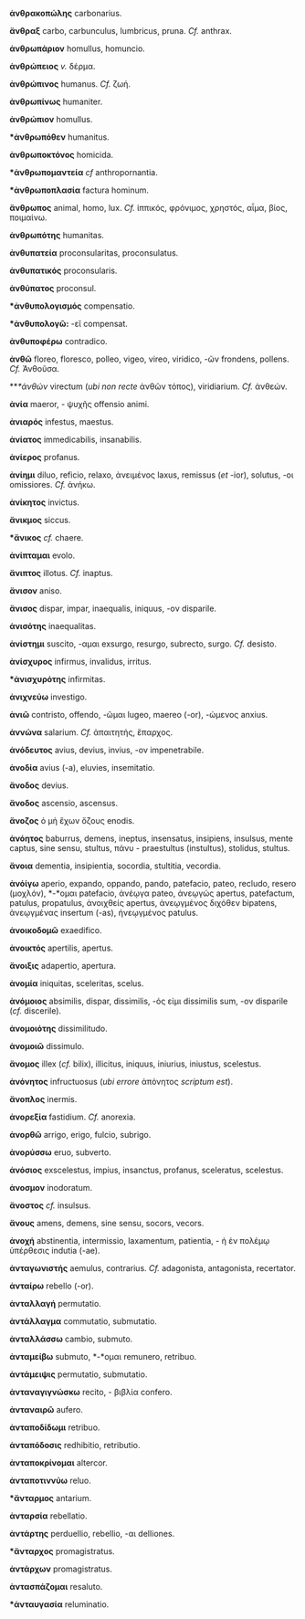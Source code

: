 **ἀνθρακοπώλης** carbonarius.

**ἄνθραξ** carbo, carbunculus, lumbricus, pruna. *Cf.* anthrax.

**ἀνθρωπάριον** homullus, homuncio.

**ἀνθρώπειος** *v.* δέρμα.

**ἀνθρώπινος** humanus. *Cf.* ζωή.

**ἀνθρωπίνως** humaniter.

**ἀνθρώπιον** homullus.

**\*ἀνθρωπόθεν** humanitus.

**ἀνθρωποκτόνος** homicida.

**\*ἀνθρωπομαντεία** *cf* anthropornantia.

**\*ἀνθρωποπλασία** factura hominum.

**ἄνθρωπος** animal, homo, lux. *Cf.* ἱππικός, φρόνιμος, χρηστός, αἷμα,
βίος, ποιμαίνω.

**ἀνθρωπότης** humanitas.

**ἀνθυπατεία** proconsularitas, proconsulatus.

**ἀνθυπατικός** proconsularis.

**ἀνθύπατος** proconsul.

**\*ἀνθυπολογισμός** compensatio.

**\*ἀνθυπολογῶ:** -εῖ compensat.

**ἀνθυποφέρω** contradico.

**ἀνθῶ** floreo, floresco, polleo, vigeo, vireo, viridico, -ῶν frondens,
pollens. *Cf.* Ἀνθοῦσα.

***\**ἀνθών** virectum (*ubi non recte* ἀνθῶν τόπος), viridiarium. *Cf.*
ἀνθεών.

**ἀνία** maeror, - ψυχῆς offensio animi.

**ἀνιαρός** infestus, maestus.

**ἀνίατος** immedicabilis, insanabilis.

**ἀνίερος** profanus.

**ἀνίημι** diluo, reficio, relaxo, ἀνειμένος laxus, remissus (*et*
-ior), solutus, -οι omissiores. *Cf.* ἀνήκω.

**ἀνίκητος** invictus.

**ἄνικμος** siccus.

**\*ἄνικος** *cf.* chaere.

**ἀνίπταμαι** evolo.

**ἄνιπτος** illotus. *Cf.* inaptus.

**ἄνισον** aniso.

**ἄνισος** dispar, impar, inaequalis, iniquus, -ον disparile.

**ἀνισότης** inaequalitas.

**ἀνίστημι** suscito, -αμαι exsurgo, resurgo, subrecto, surgo. *Cf.*
desisto.

**ἀνίσχυρος** infirmus, invalidus, irritus.

**\*ἀνισχυρότης** infirmitas.

**ἀνιχνεύω** investigo.

**ἀνιῶ** contristo, offendo, -ῶμαι lugeo, maereo (-or), -ώμενος anxius.

**ἀννώνα** salarium. *Cf.* ἀπαιτητής, ἔπαρχος.

**ἀνόδευτος** avius, devius, invius, -ον impenetrabile.

**ἀνοδία** avius (-a), eluvies, insemitatio.

**ἄνοδος** devius.

**ἄνοδος** ascensio, ascensus.

**ἄνοζος** ὁ μἡ ἔχων ὄζους enodis.

**ἀνόητος** baburrus, demens, ineptus, insensatus, insipiens, insulsus,
mente captus, sine sensu, stultus, πάνυ - praestultus (instultus),
stolidus, stultus.

**ἄνοια** dementia, insipientia, socordia, stultitia, vecordia.

**ἀνόίγω** aperio, expando, oppando, pando, patefacio, pateo, recludo,
resero (μοχλόν), *-*ομαι patefacio, ἀνέῳγα pateo, ἀνεῳγώς apertus,
patefactum, patulus, propatulus, ἀνοιχθείς apertus, ἀνεῳγμένος διχόθεν
bipatens, ἀνεῳγμένας insertum (-as), ἠνεῳγμένος patulus.

**ἀνοικοδομῶ** exaedifico.

**ἀνοικτός** apertilis, apertus.

**ἄνοιξις** adapertio, apertura.

**ἀνομία** iniquitas, sceleritas, scelus.

**ἀνόμοιος** absimilis, dispar, dissimilis, -ός εἰμι dissimilis sum, -ον
disparile (*cf.* discerile).

**ἀνομοιότης** dissimilitudo.

**ἀνομοιῶ** dissimulo.

**ἄνομος** illex (*cf.* bilix), illicitus, iniquus, iniurius, iniustus,
scelestus.

**ἀνόνητος** infructuosus (*ubi errore* ἀπόνητος *scriptum est*).

**ἄνοπλος** inermis.

**ἀνορεξία** fastidium. *Cf.* anorexia.

**ἀνορθῶ** arrigo, erigo, fulcio, subrigo.

**ἀνορύσσω** eruo, subverto.

**ἀνόσιος** exscelestus, impius, insanctus, profanus, sceleratus,
scelestus.

**ἀνοσμον** inodoratum.

**ἄνοστος** *cf.* insulsus.

**ἄνους** amens, demens, sine sensu, socors, vecors.

**ἀνοχή** abstinentia, intermissio, laxamentum, patientia, - ἡ ἐν πολέμῳ
ὑπέρθεσις indutia (-ae).

**ἀνταγωνιστής** aemulus, contrarius. *Cf.* adagonista, antagonista,
recertator.

**ἀνταίρω** rebello (-or).

**ἀνταλλαγή** permutatio.

**ἀντάλλαγμα** commutatio, submutatio.

**ἀνταλλάσσω** cambio, submuto.

**ἀνταμείβω** submuto, *-*ομαι remunero, retribuo.

**ἀντάμειψις** permutatio, submutatio.

**ἀνταναγιγνώσκω** recito, - βιβλία confero.

**ἀνταναιρῶ** aufero.

**ἀνταποδίδωμι** retribuo.

**ἀνταπόδοσις** redhibitio, retributio.

**ἀνταποκρίνομαι** altercor.

**ἀνταποτιννύω** reluo.

**\*ἄνταρμος** antarium.

**ἀνταρσία** rebellatio.

**ἀντάρτης** perduellio, rebellio, -αι delIiones.

**\*ἄνταρχος** promagistratus.

**ἀντάρχων** promagistratus.

**ἀντασπάζομαι** resaluto.

**\*ἀνταυγασία** reluminatio.
